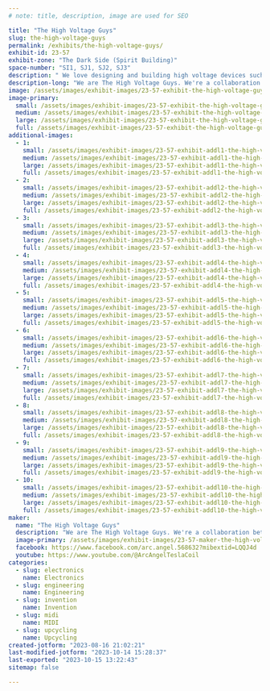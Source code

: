 ```yaml
---
# note: title, description, image are used for SEO

title: "The High Voltage Guys"
slug: the-high-voltage-guys
permalink: /exhibits/the-high-voltage-guys/
exhibit-id: 23-57
exhibit-zone: "The Dark Side (Spirit Building)"
space-number: "SI1, SJ1, SJ2, SJ3"
description: " We love designing and building high voltage devices such as Tesla Coils!!"
description-long: "We are The High Voltage Guys. We're a collaboration between Arc Angel Tesla Coil & SciTubeHD. We love designing and building high voltage devices such as Tesla Coils and anything involving electricity. We will have several different types of high voltage demonstrations including thermal energy, wireless energy transmission,Qcw Tesla Coil, static electricity, and two medium sized Tesla Coils, and much much more even a bike generator!!"
image: /assets/images/exhibit-images/23-57-exhibit-the-high-voltage-guys-43-5629-7249-large.jpeg
image-primary: 
  small: /assets/images/exhibit-images/23-57-exhibit-the-high-voltage-guys-43-5629-7249-small.jpeg
  medium: /assets/images/exhibit-images/23-57-exhibit-the-high-voltage-guys-43-5629-7249-medium.jpeg
  large: /assets/images/exhibit-images/23-57-exhibit-the-high-voltage-guys-43-5629-7249-large.jpeg
  full: /assets/images/exhibit-images/23-57-exhibit-the-high-voltage-guys-43-5629-7249-full.jpeg
additional-images: 
  - 1:
    small: /assets/images/exhibit-images/23-57-exhibit-addl1-the-high-voltage-guys-img-4260-small.jpeg
    medium: /assets/images/exhibit-images/23-57-exhibit-addl1-the-high-voltage-guys-img-4260-medium.jpeg
    large: /assets/images/exhibit-images/23-57-exhibit-addl1-the-high-voltage-guys-img-4260-large.jpeg
    full: /assets/images/exhibit-images/23-57-exhibit-addl1-the-high-voltage-guys-img-4260-full.jpeg
  - 2:
    small: /assets/images/exhibit-images/23-57-exhibit-addl2-the-high-voltage-guys-img-4261-small.jpeg
    medium: /assets/images/exhibit-images/23-57-exhibit-addl2-the-high-voltage-guys-img-4261-medium.jpeg
    large: /assets/images/exhibit-images/23-57-exhibit-addl2-the-high-voltage-guys-img-4261-large.jpeg
    full: /assets/images/exhibit-images/23-57-exhibit-addl2-the-high-voltage-guys-img-4261-full.jpeg
  - 3:
    small: /assets/images/exhibit-images/23-57-exhibit-addl3-the-high-voltage-guys-img-4262-small.jpeg
    medium: /assets/images/exhibit-images/23-57-exhibit-addl3-the-high-voltage-guys-img-4262-medium.jpeg
    large: /assets/images/exhibit-images/23-57-exhibit-addl3-the-high-voltage-guys-img-4262-large.jpeg
    full: /assets/images/exhibit-images/23-57-exhibit-addl3-the-high-voltage-guys-img-4262-full.jpeg
  - 4:
    small: /assets/images/exhibit-images/23-57-exhibit-addl4-the-high-voltage-guys-img-4263-small.jpeg
    medium: /assets/images/exhibit-images/23-57-exhibit-addl4-the-high-voltage-guys-img-4263-medium.jpeg
    large: /assets/images/exhibit-images/23-57-exhibit-addl4-the-high-voltage-guys-img-4263-large.jpeg
    full: /assets/images/exhibit-images/23-57-exhibit-addl4-the-high-voltage-guys-img-4263-full.jpeg
  - 5:
    small: /assets/images/exhibit-images/23-57-exhibit-addl5-the-high-voltage-guys-img-4264-small.jpeg
    medium: /assets/images/exhibit-images/23-57-exhibit-addl5-the-high-voltage-guys-img-4264-medium.jpeg
    large: /assets/images/exhibit-images/23-57-exhibit-addl5-the-high-voltage-guys-img-4264-large.jpeg
    full: /assets/images/exhibit-images/23-57-exhibit-addl5-the-high-voltage-guys-img-4264-full.jpeg
  - 6:
    small: /assets/images/exhibit-images/23-57-exhibit-addl6-the-high-voltage-guys-img-4265-small.jpeg
    medium: /assets/images/exhibit-images/23-57-exhibit-addl6-the-high-voltage-guys-img-4265-medium.jpeg
    large: /assets/images/exhibit-images/23-57-exhibit-addl6-the-high-voltage-guys-img-4265-large.jpeg
    full: /assets/images/exhibit-images/23-57-exhibit-addl6-the-high-voltage-guys-img-4265-full.jpeg
  - 7:
    small: /assets/images/exhibit-images/23-57-exhibit-addl7-the-high-voltage-guys-img-4266-small.jpeg
    medium: /assets/images/exhibit-images/23-57-exhibit-addl7-the-high-voltage-guys-img-4266-medium.jpeg
    large: /assets/images/exhibit-images/23-57-exhibit-addl7-the-high-voltage-guys-img-4266-large.jpeg
    full: /assets/images/exhibit-images/23-57-exhibit-addl7-the-high-voltage-guys-img-4266-full.jpeg
  - 8:
    small: /assets/images/exhibit-images/23-57-exhibit-addl8-the-high-voltage-guys-img-4267-small.jpeg
    medium: /assets/images/exhibit-images/23-57-exhibit-addl8-the-high-voltage-guys-img-4267-medium.jpeg
    large: /assets/images/exhibit-images/23-57-exhibit-addl8-the-high-voltage-guys-img-4267-large.jpeg
    full: /assets/images/exhibit-images/23-57-exhibit-addl8-the-high-voltage-guys-img-4267-full.jpeg
  - 9:
    small: /assets/images/exhibit-images/23-57-exhibit-addl9-the-high-voltage-guys-img-4268-small.jpeg
    medium: /assets/images/exhibit-images/23-57-exhibit-addl9-the-high-voltage-guys-img-4268-medium.jpeg
    large: /assets/images/exhibit-images/23-57-exhibit-addl9-the-high-voltage-guys-img-4268-large.jpeg
    full: /assets/images/exhibit-images/23-57-exhibit-addl9-the-high-voltage-guys-img-4268-full.jpeg
  - 10:
    small: /assets/images/exhibit-images/23-57-exhibit-addl10-the-high-voltage-guys-img-4269-small.jpeg
    medium: /assets/images/exhibit-images/23-57-exhibit-addl10-the-high-voltage-guys-img-4269-medium.jpeg
    large: /assets/images/exhibit-images/23-57-exhibit-addl10-the-high-voltage-guys-img-4269-large.jpeg
    full: /assets/images/exhibit-images/23-57-exhibit-addl10-the-high-voltage-guys-img-4269-full.jpeg
maker: 
  name: "The High Voltage Guys"
  description: "We are The High Voltage Guys. We're a collaboration between Arc Angel Tesla Coil & SciTubeHD. We love designing and building high voltage devices such as Tesla Coils and anything involving electricity. We will have several different types of high voltage demonstrations including thermal energy, wireless energy transmission, Qcw Tesla Coil, static electricity, and two medium sized Tesla Coils, and much more even a bike generator!!"
  image-primary: /assets/images/exhibit-images/23-57-maker-the-high-voltage-guys-5629-medium.jpeg
  facebook: https://www.facebook.com/arc.angel.568632?mibextid=LQQJ4d
  youtube: https://www.youtube.com/@ArcAngelTeslaCoil
categories: 
  - slug: electronics
    name: Electronics
  - slug: engineering
    name: Engineering
  - slug: invention
    name: Invention
  - slug: midi
    name: MIDI
  - slug: upcycling
    name: Upcycling
created-jotform: "2023-08-16 21:02:21"
last-modified-jotform: "2023-10-14 15:28:37"
last-exported: "2023-10-15 13:22:43"
sitemap: false

---
```

